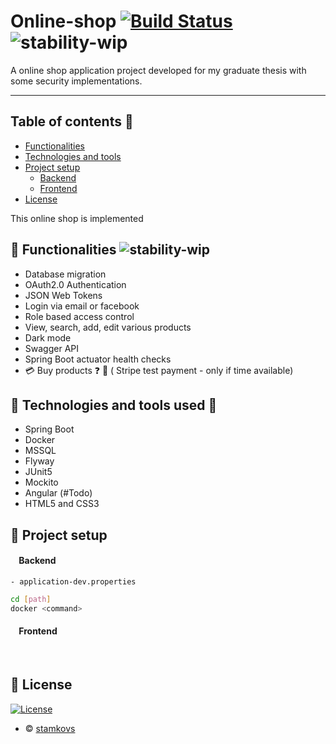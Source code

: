 # Online-shop [![Build Status](https://travis-ci.org/joemccann/dillinger.svg?branch=master)](https://travis-ci.org/joemccann/dillinger) ![stability-wip](https://img.shields.io/badge/stability-work_in_progress-lightgrey.svg)
A online shop application project developed for my graduate thesis with some security implementations.

--- 
## Table of contents 📝
- [Functionalities](#Functionalities)
- [Technologies and tools](#Technologies%20and%20tools%20used) 
- [Project setup](#Project%20setup)
  - [Backend](#Backend)
  - [Frontend](#Frontend)
- [License](#License) 

This online shop is implemented 
## 🎨 Functionalities ![stability-wip](https://img.shields.io/badge/stability-work_in_progress-lightgrey.svg)
* Database migration
* OAuth2.0 Authentication
* JSON Web Tokens 
* Login via email or facebook
* Role based access control
* View, search, add, edit various products
* Dark mode
* Swagger API
* Spring Boot actuator health checks
* 💳 Buy products ❓ 🛑 ( Stripe test payment  - only if time available) 
## 🧰 Technologies and tools used 🔨
* Spring Boot
* Docker
* MSSQL
* Flyway
* JUnit5
* Mockito
* Angular (#Todo)
* HTML5 and CSS3
## 🚀 Project setup 

#### &nbsp;&nbsp;&nbsp;&nbsp;Backend
`- application-dev.properties` 
```sh
cd [path]
docker <command>
```
#### &nbsp;&nbsp;&nbsp;&nbsp;Frontend
&nbsp;
## 📜 License️
[![License](http://img.shields.io/:license-mit-blue.svg?style=flat-square)](http://badges.mit-license.org)
- © [stamkovs](https://github.com/stamkovs)


